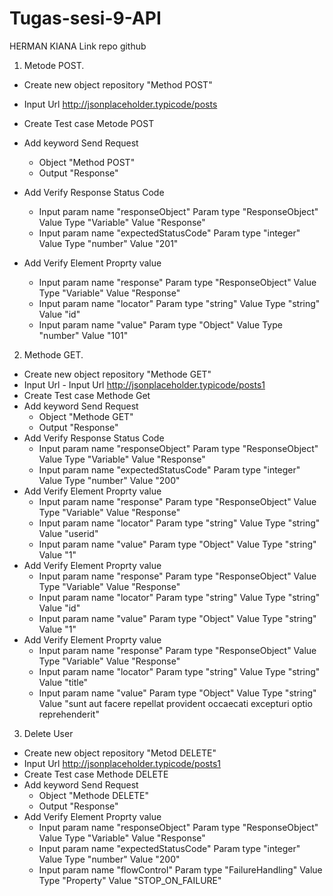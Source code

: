 # Tugas-sesi-9-API
HERMAN KIANA
Link repo github

1. Metode POST.
- Create new object repository "Method POST"
- Input Url http://jsonplaceholder.typicode/posts

- Create Test case Metode POST
- Add keyword Send Request
	- Object "Method POST"
	- Output "Response"
- Add Verify Response Status Code
	- Input param name "responseObject" Param type "ResponseObject" Value Type "Variable" Value "Response"
	- Input param name "expectedStatusCode" Param type "integer" Value Type "number" Value "201"
- Add Verify Element Proprty value
	- Input param name "response" Param type "ResponseObject" Value Type "Variable" Value "Response"
	- Input param name "locator" Param type "string" Value Type "string" Value "id"
	- Input param name "value" Param type "Object" Value Type "number" Value "101"


2. Methode GET.
- Create new object repository "Methode GET"
- Input Url - Input Url http://jsonplaceholder.typicode/posts1
- Create Test case Methode Get
- Add keyword Send Request
	- Object "Methode GET"
	- Output "Response"
- Add Verify Response Status Code
	- Input param name "responseObject" Param type "ResponseObject" Value Type "Variable" Value "Response"
	- Input param name "expectedStatusCode" Param type "integer" Value Type "number" Value "200"
- Add Verify Element Proprty value
	- Input param name "response" Param type "ResponseObject" Value Type "Variable" Value "Response"
	- Input param name "locator" Param type "string" Value Type "string" Value "userid"
	- Input param name "value" Param type "Object" Value Type "string" Value "1"
- Add Verify Element Proprty value
	- Input param name "response" Param type "ResponseObject" Value Type "Variable" Value "Response"
	- Input param name "locator" Param type "string" Value Type "string" Value "id"
	- Input param name "value" Param type "Object" Value Type "string" Value "1"
- Add Verify Element Proprty value
	- Input param name "response" Param type "ResponseObject" Value Type "Variable" Value "Response"
	- Input param name "locator" Param type "string" Value Type "string" Value "title"
	- Input param name "value" Param type "Object" Value Type "string" Value "sunt aut facere repellat provident occaecati excepturi optio reprehenderit"

3. Delete User
- Create new object repository "Metod DELETE"
- Input Url http://jsonplaceholder.typicode/posts1
- Create Test case Methode DELETE
- Add keyword Send Request
	- Object "Methode DELETE"
	- Output "Response"
- Add Verify Element Proprty value
	- Input param name "responseObject" Param type "ResponseObject" Value Type "Variable" Value "Response"
	- Input param name "expectedStatusCode" Param type "integer" Value Type "number" Value "200"
	- Input param name "flowControl" Param type "FailureHandling" Value Type "Property" Value "STOP_ON_FAILURE"
